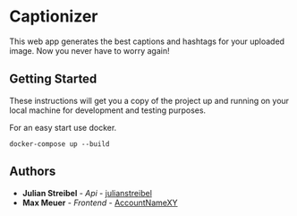 # Captionizer

This web app generates the best captions and hashtags for your uploaded image. Now you never have to worry again!

## Getting Started

These instructions will get you a copy of the project up and running on your local machine for development and testing purposes.

For an easy start use docker.

```
docker-compose up --build
```

## Authors

* **Julian Streibel** - *Api* - [julianstreibel](https://github.com/julianstreibl)
* **Max Meuer** - *Frontend* - [AccountNameXY](https://github.com/AccountNameXY)

